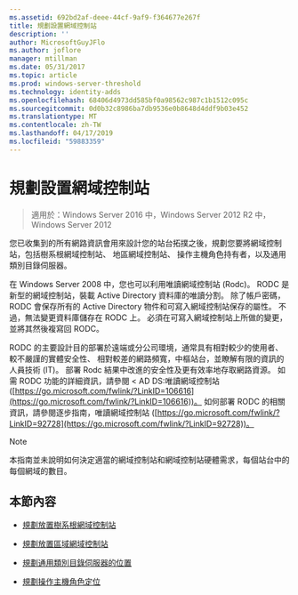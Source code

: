 ```yaml
---
ms.assetid: 692bd2af-deee-44cf-9af9-f364677e267f
title: 規劃設置網域控制站
description: ''
author: MicrosoftGuyJFlo
ms.author: joflore
manager: mtillman
ms.date: 05/31/2017
ms.topic: article
ms.prod: windows-server-threshold
ms.technology: identity-adds
ms.openlocfilehash: 68406d4973dd585bf0a98562c987c1b1512c095c
ms.sourcegitcommit: 0d0b32c8986ba7db9536e0b8648d4ddf9b03e452
ms.translationtype: MT
ms.contentlocale: zh-TW
ms.lasthandoff: 04/17/2019
ms.locfileid: "59883359"
---
```

# <a name="planning-domain-controller-placement"></a>規劃設置網域控制站

>適用於：Windows Server 2016 中，Windows Server 2012 R2 中，Windows Server 2012

您已收集到的所有網路資訊會用來設計您的站台拓撲之後，規劃您要將網域控制站，包括樹系根網域控制站、 地區網域控制站、 操作主機角色持有者，以及通用類別目錄伺服器。  
  
在 Windows Server 2008 中，您也可以利用唯讀網域控制站 (Rodc)。 RODC 是新型的網域控制站，裝載 Active Directory 資料庫的唯讀分割。 除了帳戶密碼，RODC 會保存所有的 Active Directory 物件和可寫入網域控制站保存的屬性。 不過，無法變更資料庫儲存在 RODC 上。 必須在可寫入網域控制站上所做的變更，並將其然後複寫回 RODC。  
  
RODC 的主要設計目的部署於遠端或分公司環境，通常具有相對較少的使用者、 較不嚴謹的實體安全性、 相對較差的網路頻寬，中樞站台，並瞭解有限的資訊的人員技術 (IT)。 部署 Rodc 結果中改進的安全性及更有效率地存取網路資源。 如需 RODC 功能的詳細資訊，請參閱 < AD DS:唯讀網域控制站 ([https://go.microsoft.com/fwlink/?LinkID=106616](https://go.microsoft.com/fwlink/?LinkID=106616))。 如何部署 RODC 的相關資訊，請參閱逐步指南，唯讀網域控制站 ([https://go.microsoft.com/fwlink/?LinkID=92728](https://go.microsoft.com/fwlink/?LinkID=92728))。  
  
> [!NOTE]  
> 本指南並未說明如何決定適當的網域控制站和網域控制站硬體需求，每個站台中的每個網域的數目。  
  
## <a name="in-this-section"></a>本節內容  
  
-   [規劃放置樹系根網域控制站](../../ad-ds/plan/Planning-Forest-Root-Domain-Controller-Placement.md)  
  
-   [規劃放置區域網域控制站](../../ad-ds/plan/Planning-Regional-Domain-Controller-Placement.md)  
  
-   [規劃通用類別目錄伺服器的位置](../../ad-ds/plan/Planning-Global-Catalog-Server-Placement.md)  
  
-   [規劃操作主機角色定位](../../ad-ds/plan/Planning-Operations-Master-Role-Placement.md)  
  


